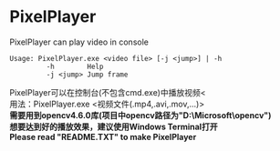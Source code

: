 # PixelPlayer
PixelPlayer can play video in console
```shell
Usage: PixelPlayer.exe <video file> [-j <jump>] | -h
         -h        Help
         -j <jump> Jump frame
```
PixelPlayer可以在控制台(不包含cmd.exe)中播放视频<
<br>
用法：PixelPlayer.exe <视频文件(.mp4,.avi,.mov,...)>
<br>
<b>需要用到opencv4.6.0库(项目中opencv路径为"D:\Microsoft\opencv")</b>
<br>
<b>想要达到好的播放效果，建议使用Windows Terminal打开</b>
<br>
<b>Please read "README.TXT" to make PixelPlayer</b>
